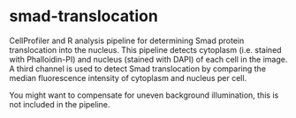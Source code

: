 smad-translocation
==================

CellProfiler and R analysis pipeline for determining Smad protein translocation into the nucleus. This pipeline detects cytoplasm (i.e. stained with Phalloidin-PI) and nucleus (stained with DAPI) of each cell in the image. A third channel is used to detect Smad translocation by comparing the median fluorescence intensity of cytoplasm and nucleus per cell.

You might want to compensate for uneven background illumination, this is not included in the pipeline.
